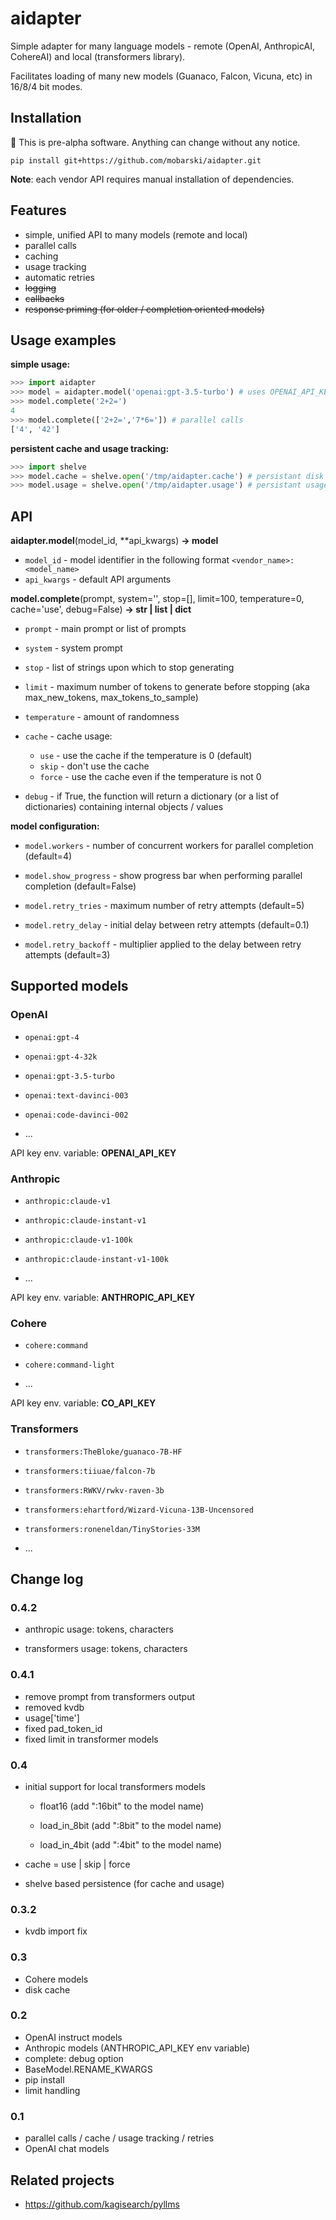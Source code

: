 # aidapter

Simple adapter for many language models -  remote (OpenAI, AnthropicAI, CohereAI) and local (transformers library).

Facilitates loading of many new models (Guanaco, Falcon, Vicuna, etc) in 16/8/4 bit modes.

## Installation

:construction: This is pre-alpha software. Anything can change without any notice.

```
pip install git+https://github.com/mobarski/aidapter.git
```

**Note**: each vendor API requires manual installation of dependencies.

## Features

- simple, unified API to many models (remote and local)
- parallel calls
- caching
- usage tracking
- automatic retries
- ~~logging~~
- ~~callbacks~~
- ~~response priming (for older / completion oriented models)~~



## Usage examples

**simple usage:**

```python
>>> import aidapter
>>> model = aidapter.model('openai:gpt-3.5-turbo') # uses OPENAI_API_KEY env variable
>>> model.complete('2+2=')
4
>>> model.complete(['2+2=','7*6=']) # parallel calls
['4', '42']
```

**persistent cache and usage tracking:**

```python
>>> import shelve
>>> model.cache = shelve.open('/tmp/aidapter.cache') # persistant disk cache
>>> model.usage = shelve.open('/tmp/aidapter.usage') # persistant usage tracking (total and daily, can be customised)
```



## API



**aidapter.model**(model_id, \*\*api_kwargs) **-> model**

- `model_id` - model identifier in the following format `<vendor_name>:<model_name>`
- `api_kwargs` - default API arguments



**model.complete**(prompt, system='', stop=[], limit=100, temperature=0, cache='use', debug=False) **-> str | list | dict**

- `prompt` - main prompt or list of prompts

- `system` - system prompt

- `stop` - list of strings upon which to stop generating

- `limit` - maximum number of tokens to generate before stopping (aka max_new_tokens, max_tokens_to_sample)

- `temperature` - amount of randomness
- `cache` - cache usage:
  - `use` - use the cache if the temperature is 0 (default)
  - `skip` - don't use the cache
  - `force` - use the cache even if the temperature is not 0

- `debug` - if True, the function will return a dictionary (or a list of dictionaries) containing internal objects / values



**model configuration:**

- `model.workers` - number of concurrent workers for parallel completion (default=4)

- `model.show_progress` - show progress bar when performing parallel completion (default=False)

- `model.retry_tries` - maximum number of retry attempts (default=5)

- `model.retry_delay` - initial delay between retry attempts (default=0.1)

- `model.retry_backoff` - multiplier applied to the delay between retry attempts (default=3)



## Supported models

### OpenAI

- `openai:gpt-4`
- `openai:gpt-4-32k`

- `openai:gpt-3.5-turbo`

- `openai:text-davinci-003`
- `openai:code-davinci-002`
- ...

API key env. variable: **OPENAI_API_KEY**

### Anthropic

- `anthropic:claude-v1`

- `anthropic:claude-instant-v1`

- `anthropic:claude-v1-100k`

- `anthropic:claude-instant-v1-100k`
- ...

API key env. variable: **ANTHROPIC_API_KEY**

### Cohere

- `cohere:command`

- `cohere:command-light`
- ...

API key env. variable: **CO_API_KEY**

### Transformers

- `transformers:TheBloke/guanaco-7B-HF`

- `transformers:tiiuae/falcon-7b`

- `transformers:RWKV/rwkv-raven-3b`

- `transformers:ehartford/Wizard-Vicuna-13B-Uncensored`

- `transformers:roneneldan/TinyStories-33M`

- ...

  

## Change log

### 0.4.2

- anthropic usage: tokens, characters

- transformers usage: tokens, characters

### 0.4.1

- remove prompt from transformers output
- removed kvdb
- usage['time']
- fixed pad_token_id
- fixed limit in transformer models

### 0.4

- initial support for local transformers models

  - float16 (add ":16bit" to the model name)

  - load_in_8bit (add ":8bit" to the model name)

  - load_in_4bit (add ":4bit" to the model name)

- cache = use | skip | force

- shelve based persistence (for cache and usage)

### 0.3.2

- kvdb import fix

### 0.3

- Cohere models
- disk cache

### 0.2

- OpenAI instruct models
- Anthropic models (ANTHROPIC_API_KEY env variable)
- complete: debug option
- BaseModel.RENAME_KWARGS
- pip install
- limit handling

### 0.1

- parallel calls / cache / usage tracking / retries
- OpenAI chat models



## Related projects

- https://github.com/kagisearch/pyllms

